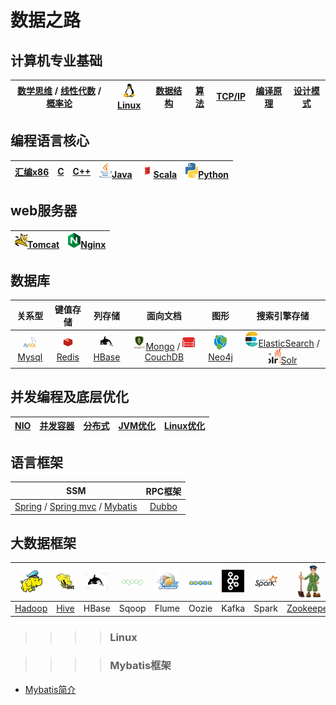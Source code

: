 # 数据之路

## 计算机专业基础

|[数学思维]() / [线性代数]() / [概率论]() |[![linux](images/s1-linux-20-24.png)Linux](#Linux)|[数据结构]()|[算法]()|[TCP/IP]()|[编译原理]()|[设计模式]()| 
|:----:|:----:|:----:|:----:|:----:|:----:|:----:|

## 编程语言核心
|[汇编x86]()|[C]()|[C++]()|[![java](images/s1-java-20-24.png)Java]()|[![scala](images/s1-scala-20-24.png)Scala]()|[![python](images/s1-python-20-24.png)Python]()|  
|:----:|:----:|:----:|:----:|:----:|:----:|  

## web服务器
|[![mysql](images/s1-tomcat-20-24.png)Tomcat]()|[![mysql](images/s1-nginx-20-24.png)Nginx]()|
|:----:|:----:|

## 数据库  
|关系型|键值存储|列存储|面向文档|图形|搜索引擎存储|  
|:----:|:----:|:----:|:----:|:----:|:----:|  
|[![mysql](images/s1-mysql-20-24.png)Mysql]()|[![redis](images/s1-redis-20-24.png)Redis]()|[![hbase](images/s1-hbase-20-24.png)HBase]()|[![mongo](images/s1-mongo-20-24.png)Mongo]() / [![couchdb](images/s1-couchdb-20-24.png)CouchDB]()|[![neo4j](images/s1-neo4j-20-24.png)Neo4j]()|[![es](images/s1-es-20-24.png)ElasticSearch]() / [![solr](images/s1-solr-20-24.png)Solr]()|

## 并发编程及底层优化  
|[NIO]()|[并发容器]()|[分布式]()|[JVM优化]()|[Linux优化]()|
|:----:|:----:|:----:|:----:|:----:|


## 语言框架  
|SSM|RPC框架| 
|:----:|:----:|  
|[Spring]() / [Spring mvc]() / [Mybatis](#Mybatis框架)|[Dubbo]()|

## 大数据框架
|![hadoop](images/s1-hadoop-36.png)|![hive](images/s1-hive-36.png)|![hbase](images/s1-hbase-36.png)|![sqoop](images/s1-sqoop-36.png)|![flume](images/s1-flume-36.png)|![oozie](images/s1-oozie-36.png)|![kafka](images/s1-kafka-36.png)|![spark](images/s1-spark-36.png)|![zookeeperx](images/s1-zk-36.png)|![flink](images/s1-flink-36.png)|
|:----:|:----:|:----:|:----:|:----:|:----:|:----:|:----:|:----:|:----:|
|[Hadoop]()|[Hive]()|HBase|Sqoop|Flume|Oozie|Kafka|Spark|[Zookeeper]()|Flink|


>>>>### Linux


>>>>### Mybatis框架
* [Mybatis简介](framework/ssm/mybatis简介.md)
